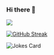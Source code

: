### Hi there 👋

![](https://github-profile-summary-cards.vercel.app/api/cards/profile-details?username=ppOverheat&theme=solarized_dark)

[![GitHub Streak](https://github-readme-streak-stats.herokuapp.com/?user=ppOverheat)](https://git.io/streak-stats)

![Jokes Card](https://readme-jokes.vercel.app/api)

<!--
**ppOverheat/ppOverheat** is a ✨ _special_ ✨ repository because its `README.md` (this file) appears on your GitHub profile.

Here are some ideas to get you started:

- 🔭 I’m currently working on ...
- 🌱 I’m currently learning ...
- 👯 I’m looking to collaborate on ...
- 🤔 I’m looking for help with ...
- 💬 Ask me about ...
- 📫 How to reach me: ...
- 😄 Pronouns: ...
- ⚡ Fun fact: ...
-->
